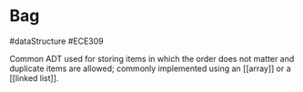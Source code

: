 # Bag
#dataStructure #ECE309 

Common ADT used for storing items in which the order does not matter and duplicate items are allowed; commonly implemented using an [[array]] or a [[linked list]].